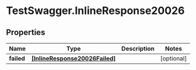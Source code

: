 # TestSwagger.InlineResponse20026

## Properties

Name | Type | Description | Notes
------------ | ------------- | ------------- | -------------
**failed** | [**[InlineResponse20026Failed]**](InlineResponse20026Failed.md) |  | [optional] 


